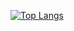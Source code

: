 [![Top Langs](https://github-readme-stats.vercel.app/api/top-langs/?username=Duppps&theme=dracula)](https://github.com/Duppps)

